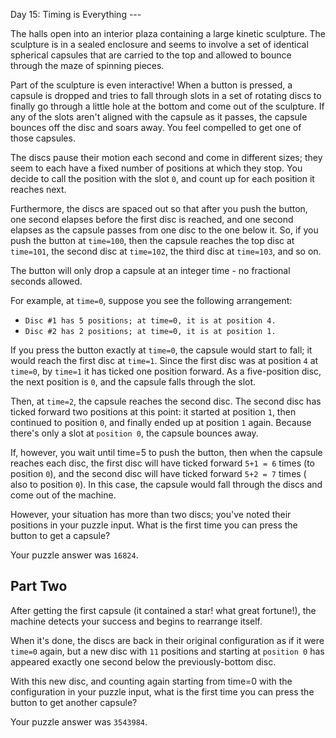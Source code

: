 Day 15: Timing is Everything ---

The halls open into an interior plaza containing a large kinetic sculpture. The
sculpture is in a sealed enclosure and seems to involve a set of identical
spherical capsules that are carried to the top and allowed to bounce through the
maze of spinning pieces.

Part of the sculpture is even interactive! When a button is pressed, a capsule
is dropped and tries to fall through slots in a set of rotating discs to finally
go through a little hole at the bottom and come out of the sculpture. If any of
the slots aren't aligned with the capsule as it passes, the capsule bounces off
the disc and soars away. You feel compelled to get one of those capsules.

The discs pause their motion each second and come in different sizes; they seem
to each have a fixed number of positions at which they stop. You decide to call
the position with the slot `0`, and count up for each position it reaches next.

Furthermore, the discs are spaced out so that after you push the button, one
second elapses before the first disc is reached, and one second elapses as the
capsule passes from one disc to the one below it. So, if you push the button
at `time=100`, then the capsule reaches the top disc at `time=101`, the second
disc at `time=102`, the third disc at `time=103`, and so on.

The button will only drop a capsule at an integer time - no fractional seconds
allowed.

For example, at `time=0`, suppose you see the following arrangement:

* `Disc #1 has 5 positions; at time=0, it is at position 4.`
* `Disc #2 has 2 positions; at time=0, it is at position 1.`

If you press the button exactly at `time=0`, the capsule would start to fall; it
would reach the first disc at `time=1`. Since the first disc was at position `4`
at `time=0`, by `time=1` it has ticked one position forward. As a five-position
disc, the next position is `0`, and the capsule falls through the slot.

Then, at `time=2`, the capsule reaches the second disc. The second disc has
ticked forward two positions at this point: it started at position `1`, then
continued to position `0`, and finally ended up at position `1` again. Because
there's only a slot at `position 0`, the capsule bounces away.

If, however, you wait until time=5 to push the button, then when the capsule
reaches each disc, the first disc will have ticked forward `5+1 = 6` times (to
position `0`), and the second disc will have ticked forward `5+2 = 7` times (
also to position `0`). In this case, the capsule would fall through the discs
and come out of the machine.

However, your situation has more than two discs; you've noted their positions in
your puzzle input. What is the first time you can press the button to get a
capsule?

Your puzzle answer was `16824`.

## Part Two

After getting the first capsule (it contained a star! what great fortune!), the
machine detects your success and begins to rearrange itself.

When it's done, the discs are back in their original configuration as if it
were `time=0` again, but a new disc with `11` positions and starting
at `position 0` has appeared exactly one second below the previously-bottom
disc.

With this new disc, and counting again starting from time=0 with the
configuration in your puzzle input, what is the first time you can press the
button to get another capsule?

Your puzzle answer was `3543984`.
